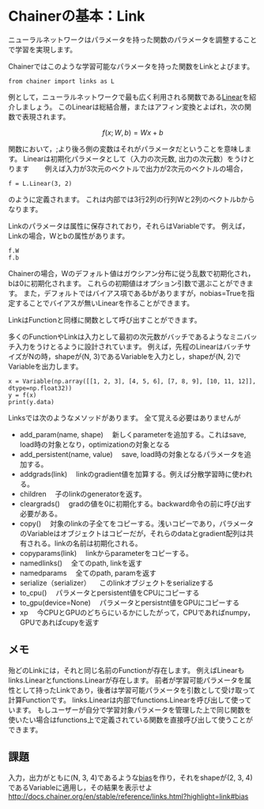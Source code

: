 # Chainerの基本：Link

ニューラルネットワークはパラメータを持った関数のパラメータを調整することで学習を実現します。

Chainerではこのような学習可能なパラメータを持った関数をLinkとよびます。

```
from chainer import links as L
```

例として，ニューラルネットワークで最も広く利用される関数である[Linear](http://docs.chainer.org/en/stable/reference/links.html)を紹介しましょう。
このLinearは総結合層，またはアフィン変換とよばれ，次の関数で表現されます。

```math
f(x; W, b) = Wx + b
```

関数において，$;$より後ろ側の変数はそれがパラメータだということを意味します。
Linearは初期化パラメータとして（入力の次元数, 出力の次元数）をうけとります　　
例えば入力が3次元のベクトルで出力が2次元のベクトルの場合，

```
f = L.Linear(3, 2)
```

のように定義されます。
これは内部では3行2列の行列Wと2列のベクトルbからなります。

Linkのパラメータは属性に保存されており，それらはVariableです。
例えば，Linkの場合，Wとbの属性があります。

```
f.W
f.b
```

Chainerの場合，Wのデフォルト値はガウシアン分布に従う乱数で初期化され，bは0に初期化されます。
これらの初期値はオプション引数で選ぶことができます。
また，デフォルトではバイアス項であるbがありますが，nobias=Trueを指定することでバイアスが無いLinearを作ることができます。

LinkはFunctionと同様に関数として呼び出すことができます。

多くのFunctionやLinkは入力として最初の次元数がバッチであるようなミニバッチ入力をうけとるように設計されています。
例えば，先程のLinearはバッチサイズがNの時，shapeが(N, 3)であるVariableを入力とし，shapeが(N, 2)でVariableを出力します。

```
x = Variable(np.array([[1, 2, 3], [4, 5, 6], [7, 8, 9], [10, 11, 12]], dtype=np.float32))
y = f(x)
print(y.data)
```

Linksでは次のようなメソッドがあります。
全て覚える必要はありませんが

* add_param(name, shape)
　新しくparameterを追加する。これはsave, load時の対象となり，optimizationの対象となる
* add_persistent(name, value)
　save, load時の対象となるパラメータを追加する。
* addgrads(link)
　linkのgradient値を加算する。例えば分散学習時に使われる。
* children
　子のlinkのgeneratorを返す。
* cleargrads()
　gradの値を0に初期化する。backward命令の前に呼び出す必要がある。
* copy()
　対象のlinkの子全てをコピーする。浅いコピーであり，パラメータのVariableはオブジェクトはコピーだが，それらのdataとgradient配列は共有される。linkの名前は初期化される。
* copyparams(link)
　linkからparameterをコピーする。
* namedlinks()
　全てのpath, linkを返す
* namedparams
　全てのpath, paramを返す
* serialize（serializer）
　このlinkオブジェクトをserializeする
* to_cpu()
　パラメータとpersistent値をCPUにコピーする
* to_gpu(device=None)
　パラメータとpersistnt値をGPUにコピーする
* xp
　今CPUとGPUのどちらにいるかにしたがって，CPUであればnumpy，GPUであればcupyを返す

## メモ

殆どのLinkには，それと同じ名前のFunctionが存在します。
例えばLinearもlinks.Linearとfunctions.Linearが存在します。
前者が学習可能パラメータを属性として持ったLinkであり，後者は学習可能パラメータを引数として受け取って計算Functionです。
links.Linearは内部でfunctions.Linearを呼び出して使っています。
もしユーザーが自分で学習対象パラメータを管理した上で同じ関数を使いたい場合はfunctions上で定義されている関数を直接呼び出して使うことができます。

## 課題

入力，出力がともに(N, 3, 4)であるような[bias](http://docs.chainer.org/en/stable/reference/links.html?highlight=link#bias)を作り，それをshapeが(2, 3, 4)であるVariableに適用し，その結果を表示せよ
http://docs.chainer.org/en/stable/reference/links.html?highlight=link#bias
